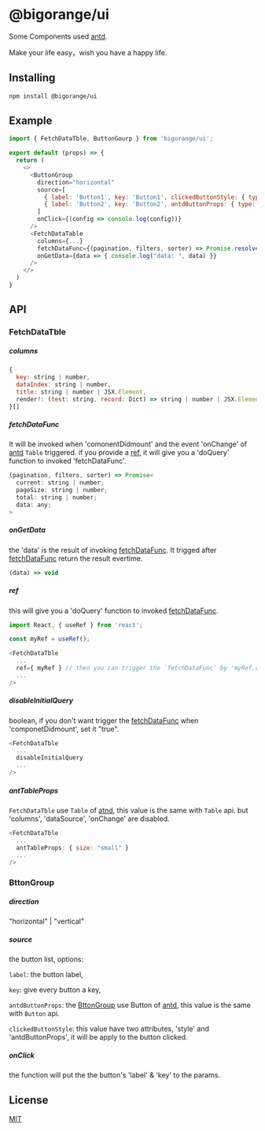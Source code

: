 # @bigorange/ui

Some Components used [antd](https://ant.design/).

Make your life easy，wish you have a happy life.

## Installing

```sh
npm install @bigorange/ui
```
## Example
```js
import { FetchDataTble, ButtonGourp } from 'bigorange/ui';

export default (props) => {
  return (
    <>
      <ButtonGroup
        direction="horizontal"
        source=[
          { label: 'Button1', key: 'Button1', clickedButtonStyle: { type: "dashed" } },
          { label: 'Button2', key: 'Button2', antdButtonProps: { type: 'link' }, clickedButtonStyle: { type: "dashed" } },
        ]
        onClick={(config => console.log(config))}
      />
      <FetchDataTable
        columns={...}
        fetchDataFunc={(pagination, filters, sorter) => Promise.resolve({ data: ..., pageSize: ..., current: ..., total: ... })}
        onGetData={data => { console.log("data: ", data) }}
      />
    </>
  )
}
```
## API

### FetchDataTble

##### columns
```js
{
  key: string | number,
  dataIndex: string | number,
  title: string | number | JSX.Element,
  render?: (test: string, record: Dict) => string | number | JSX.Element,
}[]
```
##### fetchDataFunc
It will be invoked when 'comonentDidmount' and the event 'onChange' of [antd](https://ant.design/) `Table` triggered.
if you provide a [ref](#ref), it will give you a 'doQuery' function to invoked 'fetchDataFunc'.
```js
(pagination, filters, sorter) => Promise<
  current: string | number;
  pageSize: string | number;
  total: string | number;
  data: any;
>
```
##### onGetData
the 'data' is the result of invoking [fetchDataFunc](#fetchDataFunc).
It trigged after [fetchDataFunc](#fetchDataFunc) return the result evertime.
```js
(data) => void
```
##### ref
this will give you a 'doQuery' function to invoked [fetchDataFunc](#fetchDataFunc).
```js
import React, { useRef } from 'react';

const myRef = useRef();

<FetchDataTble
  ...
  ref={ myRef } // then you can trigger the `fetchDataFunc` by 'myRef.current.doQuery()'
  ...
/>
```
##### disableInitialQuery
boolean, if you don't want trigger the [fetchDataFunc](#fetchDataFunc) when 'componetDidmount', set it "true".
```js
<FetchDataTble
  ...
  disableInitialQuery
  ...
/>
```
##### antTableProps
`FetchDataTble` use `Table` of [atnd](https://ant.design/components/table/), this value is the same with `Table` api.
but 'columns', 'dataSource', 'onChange' are disabled.
```js
<FetchDataTble
  ...
  antTableProps: { size: "small" }
  ...
/>
```

### BttonGroup

##### direction
"horizontal" | "vertical"

##### source
the button list, options:

`label`: the button label,

`key`: give every button a key,

`antdButtonProps`: the [BttonGroup](#BttonGroup) use Button of [antd](https://ant.design/components/button/),  this value is the same with `Button` api.

`clickedButtonStyle`: this value have two attributes, 'style' and 'antdButtonProps', it will be apply to the button clicked.

##### onClick
the function will put the the button's 'label' & 'key' to the params.


## License

[MIT](LICENSE)